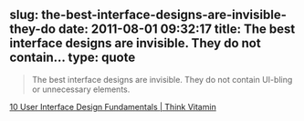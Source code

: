 slug: the-best-interface-designs-are-invisible-they-do
date: 2011-08-01 09:32:17
title: The best interface designs are invisible. They do not contain...
type: quote
---

> The best interface designs are invisible. They do not contain UI-bling or unnecessary elements.

[10 User Interface Design Fundamentals | Think Vitamin](http://thinkvitamin.com/design/10-user-interface-design-fundamentals/)
